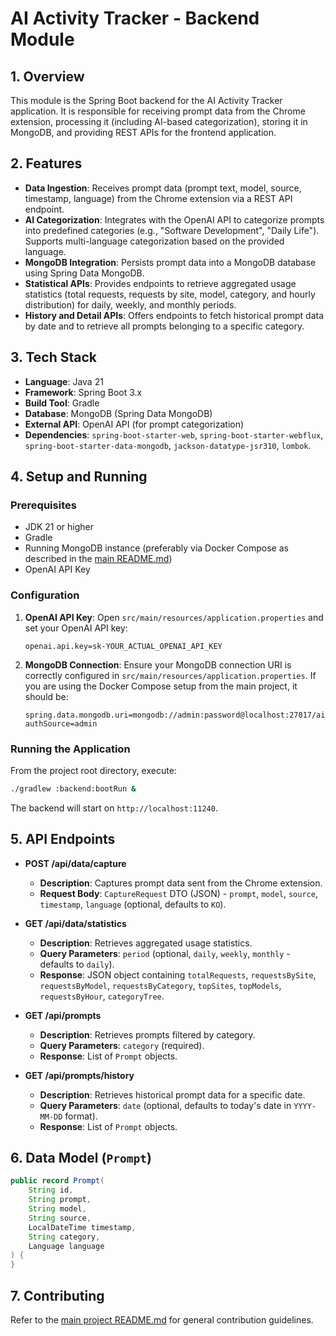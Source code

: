 # AI Activity Tracker - Backend Module

## 1. Overview

This module is the Spring Boot backend for the AI Activity Tracker application. It is responsible for receiving prompt data from the Chrome extension, processing it (including AI-based categorization), storing it in MongoDB, and providing REST APIs for the frontend application.

## 2. Features

*   **Data Ingestion**: Receives prompt data (prompt text, model, source, timestamp, language) from the Chrome extension via a REST API endpoint.
*   **AI Categorization**: Integrates with the OpenAI API to categorize prompts into predefined categories (e.g., "Software Development", "Daily Life"). Supports multi-language categorization based on the provided language.
*   **MongoDB Integration**: Persists prompt data into a MongoDB database using Spring Data MongoDB.
*   **Statistical APIs**: Provides endpoints to retrieve aggregated usage statistics (total requests, requests by site, model, category, and hourly distribution) for daily, weekly, and monthly periods.
*   **History and Detail APIs**: Offers endpoints to fetch historical prompt data by date and to retrieve all prompts belonging to a specific category.

## 3. Tech Stack

*   **Language**: Java 21
*   **Framework**: Spring Boot 3.x
*   **Build Tool**: Gradle
*   **Database**: MongoDB (Spring Data MongoDB)
*   **External API**: OpenAI API (for prompt categorization)
*   **Dependencies**: `spring-boot-starter-web`, `spring-boot-starter-webflux`, `spring-boot-starter-data-mongodb`, `jackson-datatype-jsr310`, `lombok`.

## 4. Setup and Running

### Prerequisites

*   JDK 21 or higher
*   Gradle
*   Running MongoDB instance (preferably via Docker Compose as described in the [main README.md](../README.md))
*   OpenAI API Key

### Configuration

1.  **OpenAI API Key**: Open `src/main/resources/application.properties` and set your OpenAI API key:
    ```properties
    openai.api.key=sk-YOUR_ACTUAL_OPENAI_API_KEY
    ```
2.  **MongoDB Connection**: Ensure your MongoDB connection URI is correctly configured in `src/main/resources/application.properties`. If you are using the Docker Compose setup from the main project, it should be:
    ```properties
    spring.data.mongodb.uri=mongodb://admin:password@localhost:27017/ai_tracker?authSource=admin
    ```

### Running the Application

From the project root directory, execute:

```bash
./gradlew :backend:bootRun &
```

The backend will start on `http://localhost:11240`.

## 5. API Endpoints

*   **POST /api/data/capture**
    *   **Description**: Captures prompt data sent from the Chrome extension.
    *   **Request Body**: `CaptureRequest` DTO (JSON) - `prompt`, `model`, `source`, `timestamp`, `language` (optional, defaults to `KO`).

*   **GET /api/data/statistics**
    *   **Description**: Retrieves aggregated usage statistics.
    *   **Query Parameters**: `period` (optional, `daily`, `weekly`, `monthly` - defaults to `daily`).
    *   **Response**: JSON object containing `totalRequests`, `requestsBySite`, `requestsByModel`, `requestsByCategory`, `topSites`, `topModels`, `requestsByHour`, `categoryTree`.

*   **GET /api/prompts**
    *   **Description**: Retrieves prompts filtered by category.
    *   **Query Parameters**: `category` (required).
    *   **Response**: List of `Prompt` objects.

*   **GET /api/prompts/history**
    *   **Description**: Retrieves historical prompt data for a specific date.
    *   **Query Parameters**: `date` (optional, defaults to today's date in `YYYY-MM-DD` format).
    *   **Response**: List of `Prompt` objects.

## 6. Data Model (`Prompt`)

```java
public record Prompt(
    String id,
    String prompt,
    String model,
    String source,
    LocalDateTime timestamp,
    String category,
    Language language
) {
}
```

## 7. Contributing

Refer to the [main project README.md](../README.md) for general contribution guidelines.
